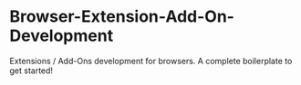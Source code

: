 # Browser-Extension-Add-On-Development
Extensions / Add-Ons development for browsers. A complete boilerplate to get started!
